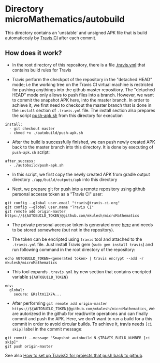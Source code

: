 # Directory microMathematics/autobuild

This directory contains an 'unstable' and unsigned APK file that is build automaticcaly by [Travis CI](https://travis-ci.org/mkulesh/microMathematics) after each commit.

## How does it work?

* In the root directory of this repository, there is a file [.travis.yml](https://raw.githubusercontent.com/mkulesh/microMathematics/master/.travis.yml) that contains build rules for Travis

* Travis perform the checkpot of the repository in the "detached HEAD" mode; i.e the working tree on the Travis CI virtual machine is restricted for pushing anythings into the github master repositiory. The "detached HEAD" mode only allows to push files into a branch. However, we want to commit the snapshot APK here, into the master branch. In order to achieve it, we first need to checkout the master branch that is done in the `install` section of `.travis.yml` file. The install section also prepares the script [push-apk.sh](https://raw.githubusercontent.com/mkulesh/microMathematics/master/autobuild/push-apk.sh) from this directory for execution
```
install:
  - git checkout master
  - chmod +x ./autobuild/push-apk.sh
```

* After the build is successfully finished, we can push newly created APK back to the master branch into this directory. It is done by executing of `push-apk.sh` script:
```
after_success:
  - ./autobuild/push-apk.sh
```

* In this script, we first copy the newly created APK from gradle output directory `./app/build/outputs/apk` into this directory

* Next, we prepare git for push into a remote repository using github personal accesse token as a "Travis CI" user:
```
git config --global user.email "travis@travis-ci.org"
git config --global user.name "Travis CI"
git remote add origin-master https://${AUTOBUILD_TOKEN}@github.com/mkulesh/microMathematics
```

* The private personal accesse token is generated once [here](https://github.com/settings/tokens) and needs to be stored somewhere (but not in the repository).

* The token can be encripted using `travis` tool and attached to the `.travis.yml` file. Just install Travis gem (`sudo gem install travis`) and run following command in the root directory of the repository:
```
echo AUTOBUILD_TOKEN=<generated token> | travis encrypt --add -r mkulesh/microMathematics
```

* This tool expands `.travis.yml` by new section that contains encripted variable `${AUTOBUILD_TOKEN}`
```
env:
  global:
    secure: ERsltm1IX7A...
```

* After performing `git remote add origin-master https://${AUTOBUILD_TOKEN}@github.com/mkulesh/microMathematics`, we are autorizesd in the github for read/write operations and can finally commit and push the APK. Here, we don’t want to run a build for a this commit in order to avoid circular builds. To achieve it, travis needs `[ci skip]` label in the commit message:
```
git commit --message "Snapshot autobuild N.$TRAVIS_BUILD_NUMBER [ci skip]"
git push origin-master
```

See also [How to set up TravisCI for projects that push back to github](https://gist.github.com/willprice/e07efd73fb7f13f917ea).
